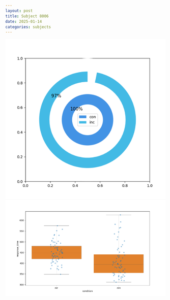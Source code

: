 ```yaml
---
layout: post
title: Subject 8006
date: 2025-01-14
categories: subjects
---
```


![](data/8006/run-20/8006_accuracy_by_condition.png)
![](data/8006/run-20/8006_rt.png)

